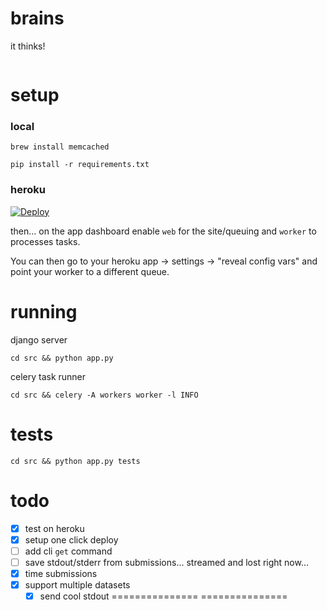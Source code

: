 # brains

it thinks!

```python

```

# setup

### local
```brew install memcached```

```pip install -r requirements.txt```

### heroku

[![Deploy](https://www.herokucdn.com/deploy/button.svg)](https://heroku.com/deploy)

then... on the app dashboard enable `web` for the site/queuing and `worker` to processes 
tasks.

You can then go to your heroku app -> settings -> "reveal config vars" and point your worker
to a different queue.

# running

django server

```cd src && python app.py```

celery task runner

```cd src && celery -A workers worker -l INFO```

# tests

```cd src && python app.py tests```

# todo

 - [x] test on heroku
 - [x] setup one click deploy
 - [ ] add cli `get` command
 - [ ] save stdout/stderr from submissions... streamed and lost right now...
 - [x] time submissions
 - [x] support multiple datasets
    - [x] send cool stdout =============== <NAME> ===============
